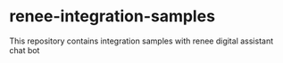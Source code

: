 # renee-integration-samples
This repository contains integration samples with renee digital assistant chat bot
